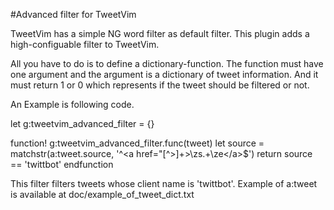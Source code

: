 #Advanced filter for TweetVim

TweetVim has a simple NG word filter as default filter.
This plugin adds a high-configuable filter to TweetVim.

All you have to do is to define a dictionary-function.
The function must have one argument and the argument is
a dictionary of tweet information. And it must return 1
or 0 which represents if the tweet should be filtered or
not.

An Example is following code.

  let g:tweetvim\_advanced\_filter = {}

  function! g:tweetvim\_advanced\_filter.func(tweet)
    let source = matchstr(a:tweet.source, '^<a href="[^>]\+>\zs.\+\ze<\/a>$')
    return source == 'twittbot'
  endfunction

This filter filters tweets whose client name is 'twittbot'.
Example of a:tweet is available at doc/example\_of\_tweet\_dict.txt
